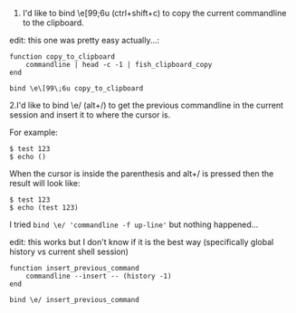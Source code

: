 1. I'd like to bind \e\[99\;6u (ctrl+shift+c) to copy the current commandline to the clipboard.

edit: this one was pretty easy actually...:

    function copy_to_clipboard
        commandline | head -c -1 | fish_clipboard_copy
    end

    bind \e\[99\;6u copy_to_clipboard

2.I'd like to bind \e/ (alt+/) to get the previous commandline in the current session and insert it to where the cursor is. 

For example:

    $ test 123
    $ echo ()

When the cursor is inside the parenthesis and alt+/ is pressed then the result will look like:

    $ test 123
    $ echo (test 123)

I tried `bind \e/ 'commandline -f up-line'` but nothing happened...

edit: this works but I don't know if it is the best way (specifically global history vs current shell session)

    function insert_previous_command
        commandline --insert -- (history -1)
    end

    bind \e/ insert_previous_command
